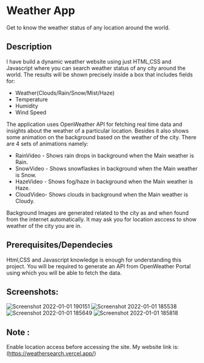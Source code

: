 # Weather App
Get to know the weather status of any location around the world.

## Description
I have build a dynamic weather website using just HTML,CSS and Javascript where you can search weather status of any city around the world. The results will be shown precisely inside a box that includes fields for:
* Weather(Clouds/Rain/Snow/Mist/Haze)
* Temperature 
* Humidity
* Wind Speed

The application uses OpenWeather API for fetching real time data and insights about the weather of a particular location.
Besides it also shows some animation on the background based on the weather of the city. There are 4 sets of animations namely:
* RainVideo - Shows rain drops in background when the Main weather is Rain.
* SnowVideo - Shows snowflaskes in background when the Main weather is Snow.
* HazeVideo - Shows fog/haze in background when the Main weather is Haze.
* CloudVideo- Shows clouds in background when the Main weather is Cloudy.

Background Images are generated related to the city as and when found from the internet automatically.
It may ask you for location asccess to show weather of the city you are in.
## Prerequisites/Dependecies
Html,CSS and Javascript knowledge is enough for understanding this project. You will be required to generate an API from OpenWeather Portal using which you will be able to fetch the data.

## Screenshots:


![Screenshot 2022-01-01 190151](https://user-images.githubusercontent.com/92089364/147852944-0a977856-8702-48a5-91b9-2aaa903757b4.png)
![Screenshot 2022-01-01 185538](https://user-images.githubusercontent.com/92089364/147852947-ce300f73-2e51-4b8b-abfc-a503e1bee3ab.png)
![Screenshot 2022-01-01 185649](https://user-images.githubusercontent.com/92089364/147852948-3ee90ff4-7b0a-4368-b4ba-b3a14cfbce2c.png)
![Screenshot 2022-01-01 185818](https://user-images.githubusercontent.com/92089364/147852950-73f1a9e8-501f-4b89-97e8-c99ca806e56b.png)

## Note : 
Enable location access before accessing the site. My website link is:(https://weathersearch.vercel.app/)
